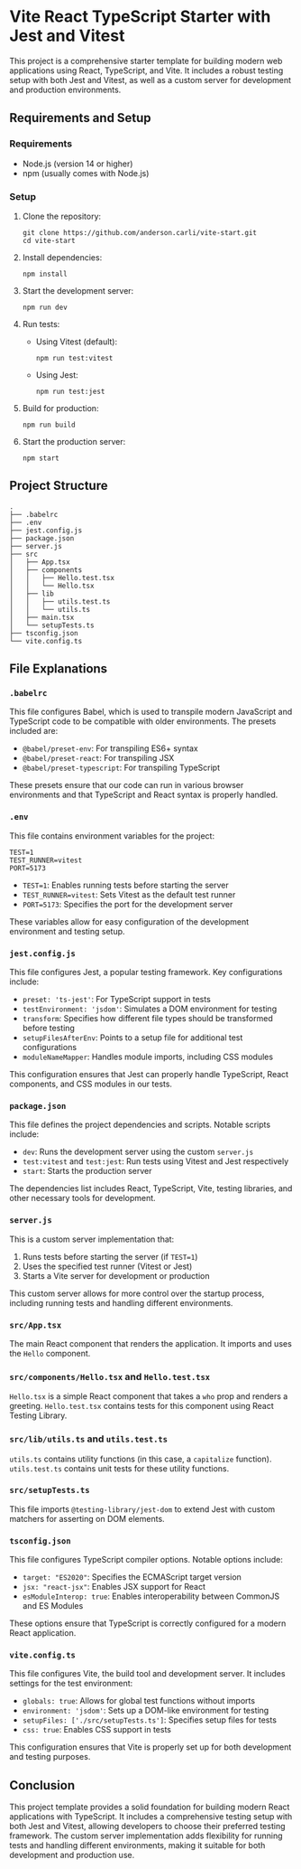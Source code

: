 # Vite React TypeScript Starter with Jest and Vitest

This project is a comprehensive starter template for building modern web applications using React, TypeScript, and Vite. It includes a robust testing setup with both Jest and Vitest, as well as a custom server for development and production environments.

## Requirements and Setup

### Requirements

- Node.js (version 14 or higher)
- npm (usually comes with Node.js)

### Setup

1. Clone the repository:
   ```
   git clone https://github.com/anderson.carli/vite-start.git
   cd vite-start
   ```

2. Install dependencies:
   ```
   npm install
   ```

3. Start the development server:
   ```
   npm run dev
   ```

4. Run tests:
   - Using Vitest (default):
     ```
     npm run test:vitest
     ```
   - Using Jest:
     ```
     npm run test:jest
     ```

5. Build for production:
   ```
   npm run build
   ```

6. Start the production server:
   ```
   npm start
   ```

## Project Structure

```
.
├── .babelrc
├── .env
├── jest.config.js
├── package.json
├── server.js
├── src
│   ├── App.tsx
│   ├── components
│   │   ├── Hello.test.tsx
│   │   └── Hello.tsx
│   ├── lib
│   │   ├── utils.test.ts
│   │   └── utils.ts
│   ├── main.tsx
│   └── setupTests.ts
├── tsconfig.json
└── vite.config.ts
```

## File Explanations

### `.babelrc`

This file configures Babel, which is used to transpile modern JavaScript and TypeScript code to be compatible with older environments. The presets included are:

- `@babel/preset-env`: For transpiling ES6+ syntax
- `@babel/preset-react`: For transpiling JSX
- `@babel/preset-typescript`: For transpiling TypeScript

These presets ensure that our code can run in various browser environments and that TypeScript and React syntax is properly handled.

### `.env`

This file contains environment variables for the project:

```
TEST=1
TEST_RUNNER=vitest
PORT=5173
```

- `TEST=1`: Enables running tests before starting the server
- `TEST_RUNNER=vitest`: Sets Vitest as the default test runner
- `PORT=5173`: Specifies the port for the development server

These variables allow for easy configuration of the development environment and testing setup.

### `jest.config.js`

This file configures Jest, a popular testing framework. Key configurations include:

- `preset: 'ts-jest'`: For TypeScript support in tests
- `testEnvironment: 'jsdom'`: Simulates a DOM environment for testing
- `transform`: Specifies how different file types should be transformed before testing
- `setupFilesAfterEnv`: Points to a setup file for additional test configurations
- `moduleNameMapper`: Handles module imports, including CSS modules

This configuration ensures that Jest can properly handle TypeScript, React components, and CSS modules in our tests.

### `package.json`

This file defines the project dependencies and scripts. Notable scripts include:

- `dev`: Runs the development server using the custom `server.js`
- `test:vitest` and `test:jest`: Run tests using Vitest and Jest respectively
- `start`: Starts the production server

The dependencies list includes React, TypeScript, Vite, testing libraries, and other necessary tools for development.

### `server.js`

This is a custom server implementation that:

1. Runs tests before starting the server (if `TEST=1`)
2. Uses the specified test runner (Vitest or Jest)
3. Starts a Vite server for development or production

This custom server allows for more control over the startup process, including running tests and handling different environments.

### `src/App.tsx`

The main React component that renders the application. It imports and uses the `Hello` component.

### `src/components/Hello.tsx` and `Hello.test.tsx`

`Hello.tsx` is a simple React component that takes a `who` prop and renders a greeting. `Hello.test.tsx` contains tests for this component using React Testing Library.

### `src/lib/utils.ts` and `utils.test.ts`

`utils.ts` contains utility functions (in this case, a `capitalize` function). `utils.test.ts` contains unit tests for these utility functions.

### `src/setupTests.ts`

This file imports `@testing-library/jest-dom` to extend Jest with custom matchers for asserting on DOM elements.

### `tsconfig.json`

This file configures TypeScript compiler options. Notable options include:

- `target: "ES2020"`: Specifies the ECMAScript target version
- `jsx: "react-jsx"`: Enables JSX support for React
- `esModuleInterop: true`: Enables interoperability between CommonJS and ES Modules

These options ensure that TypeScript is correctly configured for a modern React application.

### `vite.config.ts`

This file configures Vite, the build tool and development server. It includes settings for the test environment:

- `globals: true`: Allows for global test functions without imports
- `environment: 'jsdom'`: Sets up a DOM-like environment for testing
- `setupFiles: ['./src/setupTests.ts']`: Specifies setup files for tests
- `css: true`: Enables CSS support in tests

This configuration ensures that Vite is properly set up for both development and testing purposes.

## Conclusion

This project template provides a solid foundation for building modern React applications with TypeScript. It includes a comprehensive testing setup with both Jest and Vitest, allowing developers to choose their preferred testing framework. The custom server implementation adds flexibility for running tests and handling different environments, making it suitable for both development and production use.